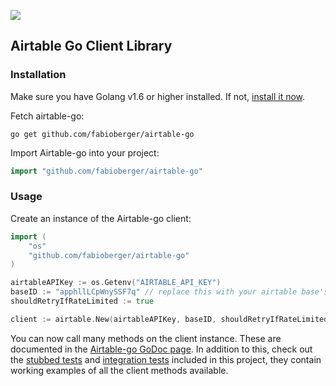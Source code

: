 <a href="https://godoc.org/github.com/fabioberger/airtable-go" ><img src="http://img.shields.io/badge/godoc-reference-5272B4.svg?style=flat-square" /></a>

Airtable Go Client Library
-------------------------------

### Installation

Make sure you have Golang v1.6 or higher installed. If not, <a href="https://golang.org/dl/">install it now</a>.

Fetch airtable-go:

```
go get github.com/fabioberger/airtable-go
```
Import Airtable-go into your project:

```go
import "github.com/fabioberger/airtable-go"
```

### Usage

Create an instance of the Airtable-go client:

```go
import (
	"os"
	"github.com/fabioberger/airtable-go"
)

airtableAPIKey := os.Getenv("AIRTABLE_API_KEY")
baseID := "apphllLCpWnySSF7q" // replace this with your airtable base's id
shouldRetryIfRateLimited := true

client := airtable.New(airtableAPIKey, baseID, shouldRetryIfRateLimited)
```
You can now call many methods on the client instance. These are documented in the <a href="https://godoc.org/github.com/fabioberger/airtable-go">Airtable-go GoDoc page</a>. In addition to this, check out the <a href="https://github.com/fabioberger/airtable-go/blob/master/client_test.go">stubbed tests</a> and <a href="https://github.com/fabioberger/airtable-go/blob/master/integration_tests/client_test.go">integration tests</a> included in this project, they contain working examples of all the client methods available.

